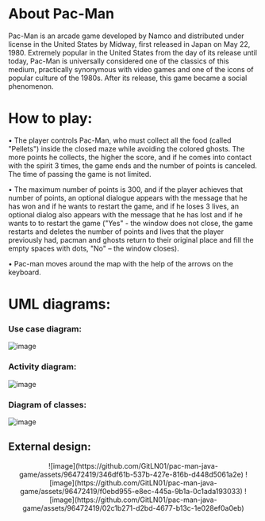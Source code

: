 # About Pac-Man
Pac-Man is an arcade game developed by Namco and distributed under license in the United States by Midway, 
first released in Japan on May 22, 1980. Extremely popular in the United States from the day of its release until today, 
Pac-Man is universally considered one of the classics of this medium, practically synonymous with video games and one of the 
icons of popular culture of the 1980s. After its release, this game became a social phenomenon.

# How to play:
• The player controls Pac-Man, who must collect all the food (called "Pellets") inside the closed maze while avoiding the 
colored ghosts. The more points he collects, the higher the score, and if he comes into contact with the spirit 3 times, 
the game ends and the number of points is canceled. The time of passing the game is not limited.

• The maximum number of points is 300, and if the player achieves that number of points, an optional dialogue appears with
the message that he has won and if he wants to restart the game, and if he loses 3 lives, an optional dialog also appears 
with the message that he has lost and if he wants to to restart the game ("Yes" - the window does not close, the game restarts 
and deletes the number of points and lives that the player previously had, pacman and ghosts return to their original place and 
fill the empty spaces with dots, "No" – the window closes).

• Pac-man moves around the map with the help of the arrows on the keyboard.

# UML diagrams:

### Use case diagram:
![image](https://github.com/GitLN01/pac-man-java-game/assets/96472419/4d7dd848-a50c-4364-97b7-88422266fa2d)

### Activity diagram:
![image](https://github.com/GitLN01/pac-man-java-game/assets/96472419/bbd1f39b-e2a1-4e00-939b-f84ae3231075)

### Diagram of classes:
![image](https://github.com/GitLN01/pac-man-java-game/assets/96472419/b849a901-b89b-40f4-9f0c-abbbf7d1cc62)

## External design:
<p align="center">
![image](https://github.com/GitLN01/pac-man-java-game/assets/96472419/346df61b-537b-427e-816b-d448d5061a2e) 
![image](https://github.com/GitLN01/pac-man-java-game/assets/96472419/f0ebd955-e8ec-445a-9b1a-0c1ada193033) 
![image](https://github.com/GitLN01/pac-man-java-game/assets/96472419/02c1b271-d2bd-4677-b13c-1e028ef0a0eb)
</p>
